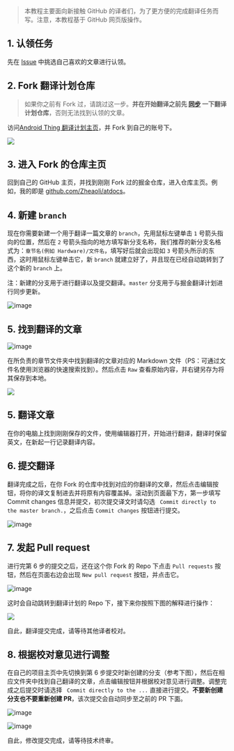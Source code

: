 > 本教程主要面向新接触 GitHub 的译者们，为了更方便的完成翻译任务而写。注意，本教程基于 GitHub 网页版操作。

## 1. 认领任务

先在 [Issue](https://github.com/gdsub/atdocs/issues) 中挑选自己喜欢的文章进行认领。

## 2. Fork 翻译计划仓库

> 如果你之前有 Fork 过，请跳过这一步。**并在开始翻译之前先 [同步](https://help.github.com/articles/syncing-a-fork/) 一下翻译计划仓库**，否则无法找到认领的文章。

访问[Android Thing 翻译计划主页](https://github.com/gdsub/atdocs/)，并 Fork 到自己的账号下。

![](https://user-images.githubusercontent.com/7054676/32691384-dc59993e-c741-11e7-8aa8-30ce73578f2d.png)

## 3. 进入 Fork 的仓库主页

回到自己的 GitHub 主页，并找到刚刚 Fork 过的掘金仓库，进入仓库主页。例如，我的即是 [github.com/Zheaoli/atdocs](https://github.com/Zheaoli/atdocs)。

## 4. 新建 `branch`

现在你需要新建一个用于翻译一篇文章的 `branch`，先用鼠标左键单击 `1` 号箭头指向的位置，然后在 `2` 号箭头指向的地方填写新分支名称，我们推荐的新分支名格式为：`章节名(例如 Hardware)/文件名`，填写好后就会出现如 `3` 号箭头所示的东西，这时用鼠标左键单击它，新 `branch` 就建立好了，并且现在已经自动跳转到了这个新的 `branch` 上。

注：新建的分支用于进行翻译以及提交翻译。`master` 分支用于与掘金翻译计划进行同步更新。

![image](https://user-images.githubusercontent.com/7054676/32691439-8848a442-c742-11e7-8ac1-409de8201a38.png)

## 5. 找到翻译的文章

![image](https://user-images.githubusercontent.com/7054676/32691450-bcce5fc2-c742-11e7-8d98-35a314edeaf8.png)

在所负责的章节文件夹中找到翻译的文章对应的 Markdown 文件（PS：可通过文件名使用浏览器的快速搜索找到）。然后点击 `Raw` 查看原始内容，并右键另存为将其保存到本地。

![](https://user-images.githubusercontent.com/7054676/32691461-dfa824c4-c742-11e7-8cf5-71b574365999.png)

## 5. 翻译文章

在你的电脑上找到刚刚保存的文件，使用编辑器打开，开始进行翻译，翻译时保留英文，在新起一行记录翻译内容。

## 6. 提交翻译

翻译完成之后，在你 Fork 的仓库中找到对应的你翻译的文章，然后点击编辑按钮，将你的译文复制进去并将原有内容覆盖掉。滚动到页面最下方，第一步填写 Commit changes 信息并提交，初次提交译文时请勾选 ` Commit directly to the master branch.`，之后点击 `Commit changes`
 按钮进行提交。

![image](https://user-images.githubusercontent.com/7054676/32691506-64f413d6-c743-11e7-94e5-0a0ff903f523.png)

## 7. 发起 Pull request

进行完第 6 步的提交之后，还在这个你 Fork 的 Repo 下点击 `Pull requests` 按钮，然后在页面右边会出现 `New pull request` 按钮，并点击它。

![image](https://user-images.githubusercontent.com/7054676/32691540-f89724ca-c743-11e7-9255-90835d8c62b8.png)

这时会自动跳转到翻译计划的 Repo 下，接下来你按照下图的解释进行操作：

![](https://user-images.githubusercontent.com/7054676/32691557-5fc6b0a2-c744-11e7-90ad-6b279259da71.png)

自此，翻译提交完成，请等待其他译者校对。

## 8. 根据校对意见进行调整

在自己的项目主页中先切换到第 6 步提交时新创建的分支（参考下图），然后在相应文件夹中找到自己翻译的文章，点击编辑按钮并根据校对意见进行调整。调整完成之后提交时请选择 ` Commit directly to the ...` 直接进行提交。**不要新创建分支也不要重新创建 PR**，该次提交会自动同步至之前的 PR 下面。

![image](https://user-images.githubusercontent.com/7054676/32691568-9b10d106-c744-11e7-9979-fdc575ecec65.png)

![image](https://user-images.githubusercontent.com/7054676/32691579-cd9edf14-c744-11e7-87f9-b866ac03cd74.png)

自此，修改提交完成，请等待技术终审。
